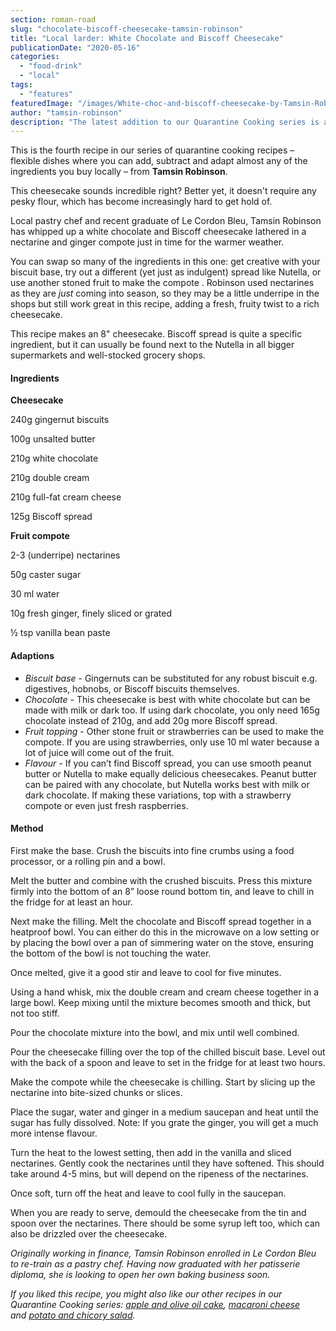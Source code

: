 ```yaml
---
section: roman-road
slug: "chocolate-biscoff-cheesecake-tamsin-robinson"
title: "Local larder: White Chocolate and Biscoff Cheesecake"
publicationDate: "2020-05-16"
categories: 
  - "food-drink"
  - "local"
tags: 
  - "features"
featuredImage: "/images/White-choc-and-biscoff-cheesecake-by-Tamsin-Robinson-scaled.jpeg"
author: "tamsin-robinson"
description: "The latest addition to our Quarantine Cooking series is a mouth-watering choc &amp; biscoff cheesecake with nectarine compote by local chef Tamsin Robinson."
---
```


This is the fourth recipe in our series of quarantine cooking recipes – flexible dishes where you can add, subtract and adapt almost any of the ingredients you buy locally – from **Tamsin Robinson**.

This cheesecake sounds incredible right? Better yet, it doesn't require any pesky flour, which has become increasingly hard to get hold of.

Local pastry chef and recent graduate of Le Cordon Bleu, Tamsin Robinson has whipped up a white chocolate and Biscoff cheesecake lathered in a nectarine and ginger compote just in time for the warmer weather.

You can swap so many of the ingredients in this one: get creative with your biscuit base, try out a different (yet just as indulgent) spread like Nutella, or use another stoned fruit to make the compote . Robinson used nectarines as they are _just_ coming into season, so they may be a little underripe in the shops but still work great in this recipe, adding a fresh, fruity twist to a rich cheesecake.

This recipe makes an 8" cheesecake. Biscoff spread is quite a specific ingredient, but it can usually be found next to the Nutella in all bigger supermarkets and well-stocked grocery shops.

#### Ingredients

**Cheesecake**

240g gingernut biscuits

100g unsalted butter

210g white chocolate

210g double cream

210g full-fat cream cheese

125g Biscoff spread

**Fruit compote**

2-3 (underripe) nectarines

50g caster sugar

30 ml water

10g fresh ginger, finely sliced or grated

½ tsp vanilla bean paste

#### Adaptions

- _Biscuit base_ - Gingernuts can be substituted for any robust biscuit e.g. digestives, hobnobs, or Biscoff biscuits themselves. 
- _Chocolate_ - This cheesecake is best with white chocolate but can be made with milk or dark too. If using dark chocolate, you only need 165g chocolate instead of 210g, and add 20g more Biscoff spread.
- _Fruit topping_ - Other stone fruit or strawberries can be used to make the compote. If you are using strawberries, only use 10 ml water because a lot of juice will come out of the fruit. 
- _Flavour_ - If you can’t find Biscoff spread, you can use smooth peanut butter or Nutella to make equally delicious cheesecakes. Peanut butter can be paired with any chocolate, but Nutella works best with milk or dark chocolate. If making these variations, top with a strawberry compote or even just fresh raspberries.  

#### Method

First make the base. Crush the biscuits into fine crumbs using a food processor, or a rolling pin and a bowl.  

Melt the butter and combine with the crushed biscuits. Press this mixture firmly into the bottom of an 8” loose round bottom tin, and leave to chill in the fridge for at least an hour.

Next make the filling. Melt the chocolate and Biscoff spread together in a heatproof bowl. You can either do this in the microwave on a low setting or by placing the bowl over a pan of simmering water on the stove, ensuring the bottom of the bowl is not touching the water.

Once melted, give it a good stir and leave to cool for five minutes.

Using a hand whisk, mix the double cream and cream cheese together in a large bowl. Keep mixing until the mixture becomes smooth and thick, but not too stiff. 

Pour the chocolate mixture into the bowl, and mix until well combined.

Pour the cheesecake filling over the top of the chilled biscuit base. Level out with the back of a spoon and leave to set in the fridge for at least two hours.

Make the compote while the cheesecake is chilling. Start by slicing up the nectarine into bite-sized chunks or slices. 

Place the sugar, water and ginger in a medium saucepan and heat until the sugar has fully dissolved. Note: If you grate the ginger, you will get a much more intense flavour. 

Turn the heat to the lowest setting, then add in the vanilla and sliced nectarines. Gently cook the nectarines until they have softened. This should take around 4-5 mins, but will depend on the ripeness of the nectarines. 

Once soft, turn off the heat and leave to cool fully in the saucepan. 

When you are ready to serve, demould the cheesecake from the tin and spoon over the nectarines. There should be some syrup left too, which can also be drizzled over the cheesecake. 

  
_Originally working in finance, Tamsin Robinson enrolled in Le Cordon Bleu to re-train as a pastry chef. Having now graduated with her patisserie diploma, she is looking to open her own baking business soon._

_If you liked this recipe, you might also like our other recipes in our Quarantine Cooking series: [apple and olive oil cake](https://romanroadlondon.com/apple-orange-olive-oil-cake-tamsin-robinson/), [macaroni cheese](https://romanroadlondon.com/macaroni-cheese-recipe-oliver-rowe/) and [potato and chicory salad](https://romanroadlondon.com/potato-chicory-salad-recipe-oliver-rowe-quarantine-cooking/)._
